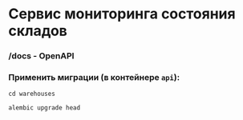 # Сервис мониторинга состояния складов

### /docs - OpenAPI

### Применить миграции (в контейнере `api`):
```
cd warehouses

alembic upgrade head
```